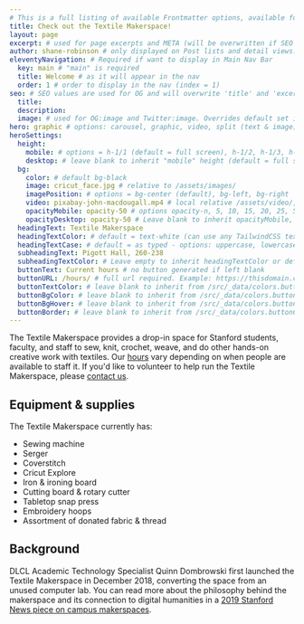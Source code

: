 ```yaml
---
# This is a full listing of available Frontmatter options, available for any content (.md) file.
title: Check out the Textile Makerspace!
layout: page
excerpt: # used for page excerpts and META (will be overwritten if SEO used below)
author: shane-robinson # only displayed on Post lists and detail views. Defaults to _data/meta.authorURL
eleventyNavigation: # Required if want to display in Main Nav Bar
  key: main # "main" is required
  title: Welcome # as it will appear in the nav
  order: 1 # order to display in the nav (index = 1)
seo: # SEO values are used for OG and will overwrite 'title' and 'excerpt' above
  title:
  description:
  image: # used for OG:image and Twitter:image. Overrides default set in _data/meta.siteImage
hero: graphic # options: carousel, graphic, video, split (text & image)
heroSettings:
  height:
    mobile: # options = h-1/1 (default = full screen), h-1/2, h-1/3, h-3/4, h-9/10, h-48 (12rem, 192px), h-56 (14rem, 224px), h-64 (16rem, 256px)
    desktop: # leave blank to inherit "mobile" height (default = full screen)
  bg:
    color: # default bg-black
    image: cricut_face.jpg # relative to /assets/images/
    imagePosition: # options = bg-center (default), bg-left, bg-right
    video: pixabay-john-macdougall.mp4 # local relative /assets/video/, or full https://... if remote?
    opacityMobile: opacity-50 # options opacity-n, 5, 10, 15, 20, 25, 50, 75, 100 (default)
    opacityDesktop: opacity-50 # Leave blank to inherit opacityMobile, use same options as opacityMobile
  headingText: Textile Makerspace
  headingTextColor: # default = text-white (can use any TailwindCSS text-[color]-[xxx])
  headingTextCase: # default = as typed - options: uppercase, lowercase, capitalize
  subheadingText: Pigott Hall, 260-238
  subheadingTextColor: # Leave empty to inherit headingTextColor or default (text-white) or use any text-[color]-[xxx]
  buttonText: Current hours # no button generated if left blank
  buttonURL: /hours/ # full url required. Example: https://thisdomain.com/somepage/
  buttonTextColor: # leave blank to inherit from /src/_data/colors.buttonCustom or buttonDefault
  buttonBgColor: # leave blank to inherit from /src/_data/colors.buttonCustom.bg or buttonDefault.bg
  buttonBgHover: # leave blank to inherit from /src/_data/colors.buttonCustom.bgHover or buttonDefault.bgHover
  buttonBorder: # leave blank to inherit from /src/_data/colors.buttonCustom.border or buttonDefault.border
---
```



The Textile Makerspace provides a drop-in space for Stanford students, faculty, and staff to sew, knit, crochet, weave, and do other hands-on creative work with textiles. Our [hours](hours) vary depending on when people are available to staff it. If you'd like to volunteer to help run the Textile Makerspace, please [contact us](contact).

## Equipment & supplies
The Textile Makerspace currently has:

- Sewing machine
- Serger
- Coverstitch
- Cricut Explore
- Iron & ironing board
- Cutting board & rotary cutter
- Tabletop snap press
- Embroidery hoops
- Assortment of donated fabric & thread


## Background
DLCL Academic Technology Specialist Quinn Dombrowski first launched the Textile Makerspace in December 2018, converting the space from an unused computer lab. You can read more about the philosophy behind the makerspace and its connection to digital humanities in a [2019 Stanford News piece on campus makerspaces](https://news.stanford.edu/2019/12/09/makerspaces-at-stanford/).